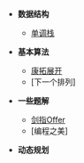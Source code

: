 * **数据结构**  
  * [单调栈](/数据结构/单调栈.md)
    
* **基本算法**
  * [康拓展开](/经典算法/康拓展开.md)
  * [下一个排列]
 
* **一些题解**
  * [剑指Offer](/剑指Offer/剑指Offer.md)
  * [编程之美] 
  
* **动态规划**



